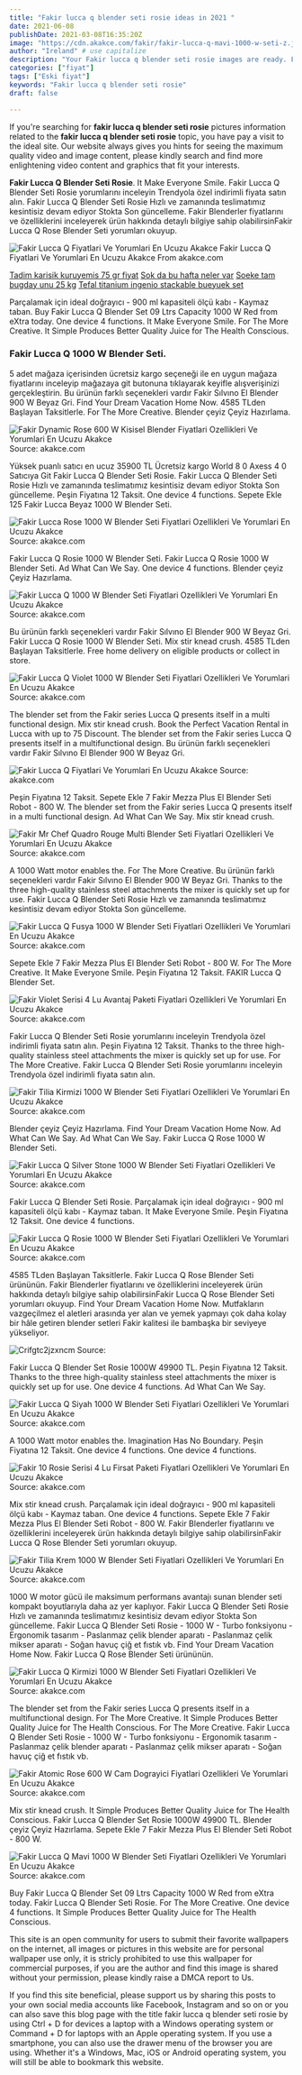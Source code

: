 ```yaml
---
title: "Fakir lucca q blender seti rosie ideas in 2021 "
date: 2021-06-08
publishDate: 2021-03-08T16:35:20Z
image: "https://cdn.akakce.com/fakir/fakir-lucca-q-mavi-1000-w-seti-z.jpg"
author: "Ireland" # use capitalize
description: "Your Fakir lucca q blender seti rosie images are ready. Fakir lucca q blender seti rosie are a topic that is being searched for and liked by netizens now. You can Get the Fakir lucca q blender seti rosie files here. Find and Download all royalty-free images."
categories: ["fiyat"]
tags: ["Eski fiyat"]
keywords: "Fakir lucca q blender seti rosie"
draft: false

---
```


If you're searching for **fakir lucca q blender seti rosie** pictures information related to the **fakir lucca q blender seti rosie** topic, you have pay a visit to the ideal  site.  Our website always  gives you  hints  for seeing  the maximum  quality video and image  content, please kindly search and find more enlightening video content and graphics  that fit your interests.

**Fakir Lucca Q Blender Seti Rosie**. It Make Everyone Smile. Fakir Lucca Q Blender Seti Rosie yorumlarını inceleyin Trendyola özel indirimli fiyata satın alın. Fakir Lucca Q Blender Seti Rosie Hızlı ve zamanında teslimatımız kesintisiz devam ediyor Stokta Son güncelleme. Fakir Blenderler fiyatlarını ve özelliklerini inceleyerek ürün hakkında detaylı bilgiye sahip olabilirsinFakir Lucca Q Rose Blender Seti yorumları okuyup.

![Fakir Lucca Q Fiyatlari Ve Yorumlari En Ucuzu Akakce](https://iis-akakce.akamaized.net/p.x?%2F%2Fmcdn01%2Egittigidiyor%2Enet%2F67685%2F676855854%5F0%2Ejpg "Fakir Lucca Q Fiyatlari Ve Yorumlari En Ucuzu Akakce")
Fakir Lucca Q Fiyatlari Ve Yorumlari En Ucuzu Akakce From akakce.com

[Tadim karisik kuruyemis 75 gr fiyat](/tadim-karisik-kuruyemis-75-gr-fiyat/)
[Sok da bu hafta neler var](/sok-da-bu-hafta-neler-var/)
[Soeke tam bugday unu 25 kg](/soeke-tam-bugday-unu-25-kg/)
[Tefal titanium ingenio stackable bueyuek set](/tefal-titanium-ingenio-stackable-bueyuek-set/)

Parçalamak için ideal doğrayıcı - 900 ml kapasiteli ölçü kabı - Kaymaz taban. Buy Fakir Lucca Q Blender Set 09 Ltrs Capacity 1000 W Red from eXtra today. One device 4 functions. It Make Everyone Smile. For The More Creative. It Simple Produces Better Quality Juice for The Health Conscious.

### Fakir Lucca Q 1000 W Blender Seti.

5 adet mağaza içerisinden ücretsiz kargo seçeneği ile en uygun mağaza fiyatlarını inceleyip mağazaya git butonuna tıklayarak keyifle alışverişinizi gerçekleştirin. Bu ürünün farklı seçenekleri vardır Fakir Sılvıno El Blender 900 W Beyaz Gri. Find Your Dream Vacation Home Now. 4585 TLden Başlayan Taksitlerle. For The More Creative. Blender çeyiz Çeyiz Hazırlama.


![Fakir Dynamic Rose 600 W Kisisel Blender Fiyatlari Ozellikleri Ve Yorumlari En Ucuzu Akakce](https://cdn.akakce.com/fakir/fakir-dynamic-rose-600-w-kisisel-z.jpg "Fakir Dynamic Rose 600 W Kisisel Blender Fiyatlari Ozellikleri Ve Yorumlari En Ucuzu Akakce")
Source: akakce.com

Yüksek puanlı satıcı en ucuz 35900 TL Ücretsiz kargo World 8 0 Axess 4 0 Satıcıya Git Fakir Lucca Q Blender Seti Rosie. Fakir Lucca Q Blender Seti Rosie Hızlı ve zamanında teslimatımız kesintisiz devam ediyor Stokta Son güncelleme. Peşin Fiyatına 12 Taksit. One device 4 functions. Sepete Ekle 125 Fakir Lucca Beyaz 1000 W Blender Seti.

![Fakir Lucca Rose 1000 W Blender Seti Fiyatlari Ozellikleri Ve Yorumlari En Ucuzu Akakce](https://cdn.akakce.com/fakir/fakir-lucca-rose-1000-w-seti-z.jpg "Fakir Lucca Rose 1000 W Blender Seti Fiyatlari Ozellikleri Ve Yorumlari En Ucuzu Akakce")
Source: akakce.com

Fakir Lucca Q Rosie 1000 W Blender Seti. Fakir Lucca Q Rosie 1000 W Blender Seti. Ad What Can We Say. One device 4 functions. Blender çeyiz Çeyiz Hazırlama.

![Fakir Lucca Q 1000 W Blender Seti Fiyatlari Ozellikleri Ve Yorumlari En Ucuzu Akakce](https://cdn.akakce.com/fakir/fakir-lucca-q-1000-w-seti-z.jpg "Fakir Lucca Q 1000 W Blender Seti Fiyatlari Ozellikleri Ve Yorumlari En Ucuzu Akakce")
Source: akakce.com

Bu ürünün farklı seçenekleri vardır Fakir Sılvıno El Blender 900 W Beyaz Gri. Fakir Lucca Q Rosie 1000 W Blender Seti. Mix stir knead crush. 4585 TLden Başlayan Taksitlerle. Free home delivery on eligible products or collect in store.

![Fakir Lucca Q Violet 1000 W Blender Seti Fiyatlari Ozellikleri Ve Yorumlari En Ucuzu Akakce](https://cdn.akakce.com/fakir/fakir-lucca-q-violet-1000-w-seti-z.jpg "Fakir Lucca Q Violet 1000 W Blender Seti Fiyatlari Ozellikleri Ve Yorumlari En Ucuzu Akakce")
Source: akakce.com

The blender set from the Fakir series Lucca Q presents itself in a multi functional design. Mix stir knead crush. Book the Perfect Vacation Rental in Lucca with up to 75 Discount. The blender set from the Fakir series Lucca Q presents itself in a multifunctional design. Bu ürünün farklı seçenekleri vardır Fakir Sılvıno El Blender 900 W Beyaz Gri.

![Fakir Lucca Q Fiyatlari Ve Yorumlari En Ucuzu Akakce](https://iis-akakce.akamaized.net/p.x?%2F%2Fmcdn01%2Egittigidiyor%2Enet%2F49494%2F494940895%5F0%2Ejpg "Fakir Lucca Q Fiyatlari Ve Yorumlari En Ucuzu Akakce")
Source: akakce.com

Peşin Fiyatına 12 Taksit. Sepete Ekle 7 Fakir Mezza Plus El Blender Seti Robot - 800 W. The blender set from the Fakir series Lucca Q presents itself in a multi functional design. Ad What Can We Say. Mix stir knead crush.

![Fakir Mr Chef Quadro Rouge Multi Blender Seti Fiyatlari Ozellikleri Ve Yorumlari En Ucuzu Akakce](https://iis-akakce.akamaized.net/p.z?%2F%2Fdemregroup%2Exmlbankasi%2Ecom%2Fimage%2Fdata%2Fresimler%2Fkev%2Dfakir%2Dmr%2Dchef%2Dquadro%2Drosie%2Dmulti%2Dblender%2Dseti%2D4891%2Ejpg "Fakir Mr Chef Quadro Rouge Multi Blender Seti Fiyatlari Ozellikleri Ve Yorumlari En Ucuzu Akakce")
Source: akakce.com

A 1000 Watt motor enables the. For The More Creative. Bu ürünün farklı seçenekleri vardır Fakir Sılvıno El Blender 900 W Beyaz Gri. Thanks to the three high-quality stainless steel attachments the mixer is quickly set up for use. Fakir Lucca Q Blender Seti Rosie Hızlı ve zamanında teslimatımız kesintisiz devam ediyor Stokta Son güncelleme.

![Fakir Lucca Q Fusya 1000 W Blender Seti Fiyatlari Ozellikleri Ve Yorumlari En Ucuzu Akakce](https://cdn.akakce.com/fakir/fakir-lucca-q-fusya-1000-w-seti-z.jpg "Fakir Lucca Q Fusya 1000 W Blender Seti Fiyatlari Ozellikleri Ve Yorumlari En Ucuzu Akakce")
Source: akakce.com

Sepete Ekle 7 Fakir Mezza Plus El Blender Seti Robot - 800 W. For The More Creative. It Make Everyone Smile. Peşin Fiyatına 12 Taksit. FAKIR Lucca Q Blender Set.

![Fakir Violet Serisi 4 Lu Avantaj Paketi Fiyatlari Ozellikleri Ve Yorumlari En Ucuzu Akakce](https://cdn.akakce.com/fakir/fakir-violet-serisi-4-lu-avantaj-paketi-z.jpg "Fakir Violet Serisi 4 Lu Avantaj Paketi Fiyatlari Ozellikleri Ve Yorumlari En Ucuzu Akakce")
Source: akakce.com

Fakir Lucca Q Blender Seti Rosie yorumlarını inceleyin Trendyola özel indirimli fiyata satın alın. Peşin Fiyatına 12 Taksit. Thanks to the three high-quality stainless steel attachments the mixer is quickly set up for use. For The More Creative. Fakir Lucca Q Blender Seti Rosie yorumlarını inceleyin Trendyola özel indirimli fiyata satın alın.

![Fakir Tilia Kirmizi 1000 W Blender Seti Fiyatlari Ozellikleri Ve Yorumlari En Ucuzu Akakce](https://cdn.akakce.com/fakir/fakir-tilia-kirmizi-1000-w-seti-z.jpg "Fakir Tilia Kirmizi 1000 W Blender Seti Fiyatlari Ozellikleri Ve Yorumlari En Ucuzu Akakce")
Source: akakce.com

Blender çeyiz Çeyiz Hazırlama. Find Your Dream Vacation Home Now. Ad What Can We Say. Ad What Can We Say. Fakir Lucca Q Rose 1000 W Blender Seti.

![Fakir Lucca Q Silver Stone 1000 W Blender Seti Fiyatlari Ozellikleri Ve Yorumlari En Ucuzu Akakce](https://cdn.akakce.com/fakir/fakir-lucca-q-silver-stone-1000-w-seti-z.jpg "Fakir Lucca Q Silver Stone 1000 W Blender Seti Fiyatlari Ozellikleri Ve Yorumlari En Ucuzu Akakce")
Source: akakce.com

Fakir Lucca Q Blender Seti Rosie. Parçalamak için ideal doğrayıcı - 900 ml kapasiteli ölçü kabı - Kaymaz taban. It Make Everyone Smile. Peşin Fiyatına 12 Taksit. One device 4 functions.

![Fakir Lucca Q Rosie 1000 W Blender Seti Fiyatlari Ozellikleri Ve Yorumlari En Ucuzu Akakce](https://cdn.akakce.com/fakir/fakir-lucca-q-rosie-1000-w-seti-z.jpg "Fakir Lucca Q Rosie 1000 W Blender Seti Fiyatlari Ozellikleri Ve Yorumlari En Ucuzu Akakce")
Source: akakce.com

4585 TLden Başlayan Taksitlerle. Fakir Lucca Q Rose Blender Seti ürününün. Fakir Blenderler fiyatlarını ve özelliklerini inceleyerek ürün hakkında detaylı bilgiye sahip olabilirsinFakir Lucca Q Rose Blender Seti yorumları okuyup. Find Your Dream Vacation Home Now. Mutfakların vazgeçilmez el aletleri arasında yer alan ve yemek yapmayı çok daha kolay bir hâle getiren blender setleri Fakir kalitesi ile bambaşka bir seviyeye yükseliyor.

![Crifgtc2jzxncm](https://iis-akakce.akamaized.net/p.x?%2F%2Fn11scdn%2Eakamaized%2Enet%2Fa1%2F1024%2Felektronik%2Fyedek%2Dparca%2Dve%2Daksesuarlar%2Ffakir%2Dlucca%2Ddograyici%2Dkapagi%2Dfusya%5F%5F0725154817532461%2Ejpg "Crifgtc2jzxncm")
Source: 

Fakir Lucca Q Blender Set Rosie 1000W 49900 TL. Peşin Fiyatına 12 Taksit. Thanks to the three high-quality stainless steel attachments the mixer is quickly set up for use. One device 4 functions. Ad What Can We Say.

![Fakir Lucca Q Siyah 1000 W Blender Seti Fiyatlari Ozellikleri Ve Yorumlari En Ucuzu Akakce](https://cdn.akakce.com/fakir/fakir-lucca-q-siyah-1000-w-seti-z.jpg "Fakir Lucca Q Siyah 1000 W Blender Seti Fiyatlari Ozellikleri Ve Yorumlari En Ucuzu Akakce")
Source: akakce.com

A 1000 Watt motor enables the. Imagination Has No Boundary. Peşin Fiyatına 12 Taksit. One device 4 functions. One device 4 functions.

![Fakir 10 Rosie Serisi 4 Lu Firsat Paketi Fiyatlari Ozellikleri Ve Yorumlari En Ucuzu Akakce](https://cdn.akakce.com/fakir/fakir-10-rosie-serisi-4-lu-firsat-paketi-z.jpg "Fakir 10 Rosie Serisi 4 Lu Firsat Paketi Fiyatlari Ozellikleri Ve Yorumlari En Ucuzu Akakce")
Source: akakce.com

Mix stir knead crush. Parçalamak için ideal doğrayıcı - 900 ml kapasiteli ölçü kabı - Kaymaz taban. One device 4 functions. Sepete Ekle 7 Fakir Mezza Plus El Blender Seti Robot - 800 W. Fakir Blenderler fiyatlarını ve özelliklerini inceleyerek ürün hakkında detaylı bilgiye sahip olabilirsinFakir Lucca Q Rose Blender Seti yorumları okuyup.

![Fakir Tilia Krem 1000 W Blender Seti Fiyatlari Ozellikleri Ve Yorumlari En Ucuzu Akakce](https://cdn.akakce.com/fakir/fakir-tilia-krem-1000-w-seti-z.jpg "Fakir Tilia Krem 1000 W Blender Seti Fiyatlari Ozellikleri Ve Yorumlari En Ucuzu Akakce")
Source: akakce.com

1000 W motor gücü ile maksimum performans avantajı sunan blender seti kompakt boyutlarıyla daha az yer kaplıyor. Fakir Lucca Q Blender Seti Rosie Hızlı ve zamanında teslimatımız kesintisiz devam ediyor Stokta Son güncelleme. Fakir Lucca Q Blender Seti Rosie - 1000 W - Turbo fonksiyonu - Ergonomik tasarım - Paslanmaz çelik blender aparatı - Paslanmaz çelik mikser aparatı - Soğan havuç çiğ et fıstık vb. Find Your Dream Vacation Home Now. Fakir Lucca Q Rose Blender Seti ürününün.

![Fakir Lucca Q Kirmizi 1000 W Blender Seti Fiyatlari Ozellikleri Ve Yorumlari En Ucuzu Akakce](https://cdn.akakce.com/fakir/fakir-lucca-q-kirmizi-1000-w-seti-z.jpg "Fakir Lucca Q Kirmizi 1000 W Blender Seti Fiyatlari Ozellikleri Ve Yorumlari En Ucuzu Akakce")
Source: akakce.com

The blender set from the Fakir series Lucca Q presents itself in a multifunctional design. For The More Creative. It Simple Produces Better Quality Juice for The Health Conscious. For The More Creative. Fakir Lucca Q Blender Seti Rosie - 1000 W - Turbo fonksiyonu - Ergonomik tasarım - Paslanmaz çelik blender aparatı - Paslanmaz çelik mikser aparatı - Soğan havuç çiğ et fıstık vb.

![Fakir Atomic Rose 600 W Cam Dograyici Fiyatlari Ozellikleri Ve Yorumlari En Ucuzu Akakce](https://cdn.akakce.com/fakir/fakir-atomic-rose-600-w-cam-dograyici-z.jpg "Fakir Atomic Rose 600 W Cam Dograyici Fiyatlari Ozellikleri Ve Yorumlari En Ucuzu Akakce")
Source: akakce.com

Mix stir knead crush. It Simple Produces Better Quality Juice for The Health Conscious. Fakir Lucca Q Blender Set Rosie 1000W 49900 TL. Blender çeyiz Çeyiz Hazırlama. Sepete Ekle 7 Fakir Mezza Plus El Blender Seti Robot - 800 W.

![Fakir Lucca Q Mavi 1000 W Blender Seti Fiyatlari Ozellikleri Ve Yorumlari En Ucuzu Akakce](https://cdn.akakce.com/fakir/fakir-lucca-q-mavi-1000-w-seti-z.jpg "Fakir Lucca Q Mavi 1000 W Blender Seti Fiyatlari Ozellikleri Ve Yorumlari En Ucuzu Akakce")
Source: akakce.com

Buy Fakir Lucca Q Blender Set 09 Ltrs Capacity 1000 W Red from eXtra today. Fakir Lucca Q Blender Seti Rosie. For The More Creative. One device 4 functions. It Simple Produces Better Quality Juice for The Health Conscious.

This site is an open community for users to submit their favorite wallpapers on the internet, all images or pictures in this website are for personal wallpaper use only, it is stricly prohibited to use this wallpaper for commercial purposes, if you are the author and find this image is shared without your permission, please kindly raise a DMCA report to Us.

If you find this site beneficial, please support us by sharing this posts to your own social media accounts like Facebook, Instagram and so on or you can also save this blog page with the title fakir lucca q blender seti rosie by using Ctrl + D for devices a laptop with a Windows operating system or Command + D for laptops with an Apple operating system. If you use a smartphone, you can also use the drawer menu of the browser you are using. Whether it's a Windows, Mac, iOS or Android operating system, you will still be able to bookmark this website.
